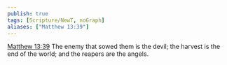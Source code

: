 ```yaml
---
publish: true
tags: [Scripture/NewT, noGraph]
aliases: ["Matthew 13:39"]
---
```

[Matthew 13:39](https://churchofjesuschrist.org/study/scriptures/nt/matt/13?lang=eng&id=p39#p39) The enemy that sowed them is the devil; the harvest is the end of the world; and the reapers are the angels.

